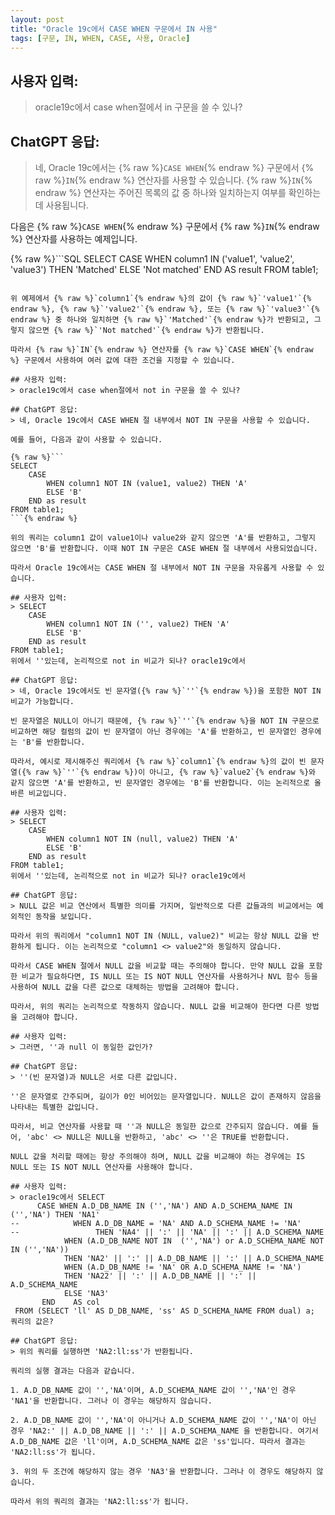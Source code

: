 ```yaml
---
layout: post
title: "Oracle 19c에서 CASE WHEN 구문에서 IN 사용"
tags: [구문, IN, WHEN, CASE, 사용, Oracle]
---
```


## 사용자 입력:
> oracle19c에서 case when절에서 in 구문을 쓸 수 있나?

## ChatGPT 응답:
> 네, Oracle 19c에서는 {% raw %}`CASE WHEN`{% endraw %} 구문에서 {% raw %}`IN`{% endraw %} 연산자를 사용할 수 있습니다. {% raw %}`IN`{% endraw %} 연산자는 주어진 목록의 값 중 하나와 일치하는지 여부를 확인하는 데 사용됩니다. 

다음은 {% raw %}`CASE WHEN`{% endraw %} 구문에서 {% raw %}`IN`{% endraw %} 연산자를 사용하는 예제입니다.

{% raw %}```SQL
SELECT
  CASE
    WHEN column1 IN ('value1', 'value2', 'value3') THEN 'Matched'
    ELSE 'Not matched'
  END AS result
FROM table1;
```{% endraw %}

위 예제에서 {% raw %}`column1`{% endraw %}의 값이 {% raw %}`'value1'`{% endraw %}, {% raw %}`'value2'`{% endraw %}, 또는 {% raw %}`'value3'`{% endraw %} 중 하나와 일치하면 {% raw %}`'Matched'`{% endraw %}가 반환되고, 그렇지 않으면 {% raw %}`'Not matched'`{% endraw %}가 반환됩니다.

따라서 {% raw %}`IN`{% endraw %} 연산자를 {% raw %}`CASE WHEN`{% endraw %} 구문에서 사용하여 여러 값에 대한 조건을 지정할 수 있습니다.

## 사용자 입력:
> oracle19c에서 case when절에서 not in 구문을 쓸 수 있나?

## ChatGPT 응답:
> 네, Oracle 19c에서 CASE WHEN 절 내부에서 NOT IN 구문을 사용할 수 있습니다.

예를 들어, 다음과 같이 사용할 수 있습니다.

{% raw %}```
SELECT 
    CASE 
        WHEN column1 NOT IN (value1, value2) THEN 'A'
        ELSE 'B'
    END as result
FROM table1;
```{% endraw %}

위의 쿼리는 column1 값이 value1이나 value2와 같지 않으면 'A'를 반환하고, 그렇지 않으면 'B'를 반환합니다. 이때 NOT IN 구문은 CASE WHEN 절 내부에서 사용되었습니다.

따라서 Oracle 19c에서는 CASE WHEN 절 내부에서 NOT IN 구문을 자유롭게 사용할 수 있습니다.

## 사용자 입력:
> SELECT 
    CASE 
        WHEN column1 NOT IN ('', value2) THEN 'A'
        ELSE 'B'
    END as result
FROM table1;
위에서 ''있는데, 논리적으로 not in 비교가 되나? oracle19c에서

## ChatGPT 응답:
> 네, Oracle 19c에서도 빈 문자열({% raw %}`''`{% endraw %})을 포함한 NOT IN 비교가 가능합니다.

빈 문자열은 NULL이 아니기 때문에, {% raw %}`''`{% endraw %}을 NOT IN 구문으로 비교하면 해당 컬럼의 값이 빈 문자열이 아닌 경우에는 'A'를 반환하고, 빈 문자열인 경우에는 'B'를 반환합니다.

따라서, 예시로 제시해주신 쿼리에서 {% raw %}`column1`{% endraw %}의 값이 빈 문자열({% raw %}`''`{% endraw %})이 아니고, {% raw %}`value2`{% endraw %}와 같지 않으면 'A'를 반환하고, 빈 문자열인 경우에는 'B'를 반환합니다. 이는 논리적으로 올바른 비교입니다.

## 사용자 입력:
> SELECT 
    CASE 
        WHEN column1 NOT IN (null, value2) THEN 'A'
        ELSE 'B'
    END as result
FROM table1;
위에서 ''있는데, 논리적으로 not in 비교가 되나? oracle19c에서

## ChatGPT 응답:
> NULL 값은 비교 연산에서 특별한 의미를 가지며, 일반적으로 다른 값들과의 비교에서는 예외적인 동작을 보입니다. 

따라서 위의 쿼리에서 "column1 NOT IN (NULL, value2)" 비교는 항상 NULL 값을 반환하게 됩니다. 이는 논리적으로 "column1 <> value2"와 동일하지 않습니다.

따라서 CASE WHEN 절에서 NULL 값을 비교할 때는 주의해야 합니다. 만약 NULL 값을 포함한 비교가 필요하다면, IS NULL 또는 IS NOT NULL 연산자를 사용하거나 NVL 함수 등을 사용하여 NULL 값을 다른 값으로 대체하는 방법을 고려해야 합니다. 

따라서, 위의 쿼리는 논리적으로 작동하지 않습니다. NULL 값을 비교해야 한다면 다른 방법을 고려해야 합니다.

## 사용자 입력:
> 그러면, ''과 null 이 동일한 값인가?

## ChatGPT 응답:
> ''(빈 문자열)과 NULL은 서로 다른 값입니다.

''은 문자열로 간주되며, 길이가 0인 비어있는 문자열입니다. NULL은 값이 존재하지 않음을 나타내는 특별한 값입니다.

따라서, 비교 연산자를 사용할 때 ''과 NULL은 동일한 값으로 간주되지 않습니다. 예를 들어, 'abc' <> NULL은 NULL을 반환하고, 'abc' <> ''은 TRUE를 반환합니다. 

NULL 값을 처리할 때에는 항상 주의해야 하며, NULL 값을 비교해야 하는 경우에는 IS NULL 또는 IS NOT NULL 연산자를 사용해야 합니다.

## 사용자 입력:
> oracle19c에서 SELECT     
      CASE WHEN A.D_DB_NAME IN ('','NA') AND A.D_SCHEMA_NAME IN ('','NA') THEN 'NA1'
--            WHEN A.D_DB_NAME = 'NA' AND A.D_SCHEMA_NAME != 'NA' 
--                 THEN 'NA4' || ':' || 'NA' || ':' || A.D_SCHEMA_NAME 
            WHEN (A.D_DB_NAME NOT IN  ('','NA') or A.D_SCHEMA_NAME NOT IN ('','NA'))
            THEN 'NA2' || ':' || A.D_DB_NAME || ':' || A.D_SCHEMA_NAME 
            WHEN (A.D_DB_NAME != 'NA' OR A.D_SCHEMA_NAME != 'NA')
            THEN 'NA22' || ':' || A.D_DB_NAME || ':' || A.D_SCHEMA_NAME 
            ELSE 'NA3'
       END    AS col
 FROM (SELECT 'll' AS D_DB_NAME, 'ss' AS D_SCHEMA_NAME FROM dual) a;  쿼리의 값은?

## ChatGPT 응답:
> 위의 쿼리를 실행하면 'NA2:ll:ss'가 반환됩니다.

쿼리의 실행 결과는 다음과 같습니다.

1. A.D_DB_NAME 값이 '','NA'이며, A.D_SCHEMA_NAME 값이 '','NA'인 경우 'NA1'을 반환합니다. 그러나 이 경우는 해당하지 않습니다.

2. A.D_DB_NAME 값이 '','NA'이 아니거나 A.D_SCHEMA_NAME 값이 '','NA'이 아닌 경우 'NA2:' || A.D_DB_NAME || ':' || A.D_SCHEMA_NAME 을 반환합니다. 여기서 A.D_DB_NAME 값은 'll'이며, A.D_SCHEMA_NAME 값은 'ss'입니다. 따라서 결과는 'NA2:ll:ss'가 됩니다.

3. 위의 두 조건에 해당하지 않는 경우 'NA3'을 반환합니다. 그러나 이 경우도 해당하지 않습니다.

따라서 위의 쿼리의 결과는 'NA2:ll:ss'가 됩니다.

